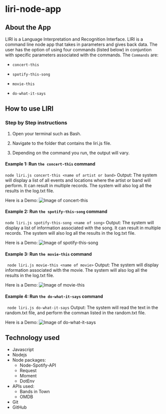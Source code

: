 # liri-node-app

## About the App
LIRI is a Language Interpretation and Recognition Interface. LIRI is a command line node app that takes in parameters and gives back data. The user has the option of using four commands (listed below) in conjuntion with specific parameters associated with the commands. The `Commands` are:

* `concert-this`

* `spotify-this-song`

* `movie-this`

* `do-what-it-says`

## How to use LIRI
### Step by Step instructions
1. Open your terminal such as Bash.

2. Navigate to the folder that contains the liri.js file.

3. Depending on the command you run, the output will vary.

#### Example 1: Run `the concert-this` command

 ```node liri.js concert-this <name of artist or band>```
Output: The system will display a list of all events and locations where the artist or band will perform. It can result in multiple records. The system will also log all the results in the log.txt file. 

Here is a Demo:
![Image of concert-this](https://github.com/hagharbi/liri-node-app/blob/master/Screenshots/concert-this%20.gif)

#### Example 2: Run `the spotify-this-song` command

 ```node liri.js spotify-this-song <name of song>```
Output: The system will display a list of information associated with the song. It can result in multiple records. The system will also log all the results in the log.txt file. 

Here is a Demo:
![Image of spotify-this-song](https://github.com/hagharbi/liri-node-app/blob/master/Screenshots/spotify-this-song.gif)

#### Example 3: Run `the movie-this` command

``` node liri.js movie-this <name of movie>```
Output: The system will display information associated with the movie. The system will also log all the results in the log.txt file. 

Here is a Demo:
![Image of movie-this](https://github.com/hagharbi/liri-node-app/blob/master/Screenshots/movie-this.gif)

#### Example 4: Run `the do-what-it-says` command

 ``` node liri.js do-what-it-says```
Output: The system will read the text in the random.txt file, and perform the comman listed in the random.txt file.

Here is a Demo:
![Image of do-what-it-says](https://github.com/hagharbi/liri-node-app/blob/master/Screenshots/do-what-it-says.gif)

## Technology used
* Javascript
* Nodejs
* Node packages:
  * Node-Spotify-API
  * Request
  * Moment
  * DotEnv
* APIs used:
  * Bands in Town
  * OMDB
* Git
* GitHub

